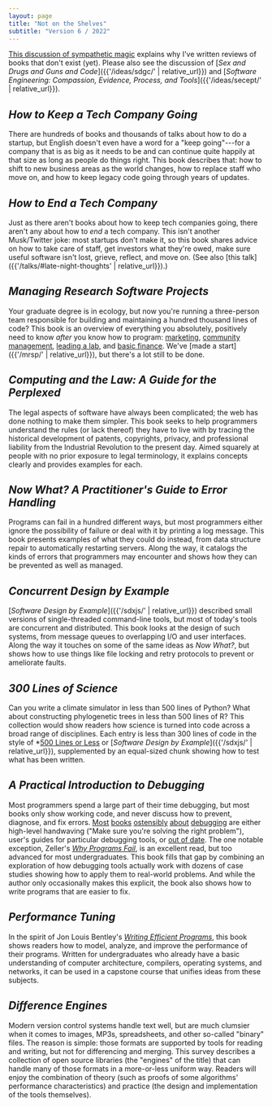 ```yaml
---
layout: page
title: "Not on the Shelves"
subtitle: "Version 6 / 2022"
---
```


[This discussion of sympathetic magic](../)
explains why I've written reviews of books that don't exist (yet).
Please also see the discussion of
[*Sex and Drugs and Guns and Code*]({{'/ideas/sdgc/' | relative_url}})
and [*Software Engineering: Compassion, Evidence, Process, and Tools*]({{'/ideas/secept/' | relative_url}}).

## *How to Keep a Tech Company Going*

There are hundreds of books and thousands of talks about how to do a startup,
but English doesn't even have a word for a "keep going"---for
a company that is as big as it needs to be
and can continue quite happily at that size as long as people do things right.
This book describes that:
how to shift to new business areas as the world changes,
how to replace staff who move on,
and how to keep legacy code going through years of updates.

## *How to End a Tech Company*

Just as there aren't books about how to keep tech companies going,
there aren't any about how to _end_ a tech company.
This isn't another Musk/Twitter joke:
most startups don't make it,
so this book shares advice on how to take care of staff,
get investors what they're owed,
make sure useful software isn't lost,
grieve, reflect, and move on.
(See also [this talk]({{'/talks/#late-night-thoughts' | relative_url}}).)

## *Managing Research Software Projects*

Your graduate degree is in ecology,
but now you're running a three-person team responsible for building and maintaining a hundred thousand lines of code?
This book is an overview of everything you absolutely, positively need to know
*after* you know how to program:
[marketing](https://www.amazon.com/Marketing-Scientists-Shine-Tough-Times/dp/1597269948/),
[community management](http://producingoss.com),
[leading a lab](https://www.amazon.com/At-Helm-Leading-Laboratory-Second/dp/0879698667/),
and [basic finance](http://ecampus.oregonstate.edu/soc/ecatalog/downloadsyllabus.htm?docid=2641&subject=PSM&cn=565).
We've [made a start]({{'/mrsp/' | relative_url}}),
but there's a lot still to be done.

## *Computing and the Law: A Guide for the Perplexed*

The legal aspects of software have always been complicated;
the web has done nothing to make them simpler.
This book seeks to help programmers understand the rules (or lack thereof)
they have to live with
by tracing the historical development of patents, copyrights, privacy, and professional liability
from the Industrial Revolution to the present day.
Aimed squarely at people with no prior exposure to legal terminology,
it explains concepts clearly and provides examples for each.

## *Now What? A Practitioner's Guide to Error Handling*

Programs can fail in a hundred different ways,
but most programmers either ignore the possibility of failure
or deal with it by printing a log message.
This book presents examples of what they could do instead,
from data structure repair to automatically restarting servers.
Along the way,
it catalogs the kinds of errors that programmers may encounter
and shows how they can be prevented as well as managed.

## *Concurrent Design by Example*

[*Software Design by Example*]({{'/sdxjs/' | relative_url}}) described
small versions of single-threaded command-line tools,
but most of today's tools are concurrent and distributed.
This book looks at the design of such systems,
from message queues to overlapping I/O and user interfaces.
Along the way it touches on some of the same ideas as *Now What?*,
but shows how to use things like file locking and retry protocols
to prevent or ameliorate faults.

## *300 Lines of Science*

Can you write a climate simulator in less than 500 lines of Python?
What about constructing phylogenetic trees in less than 500 lines of R?
This collection would show readers how science is turned into code across a broad range of disciplines.
Each entry is less than 300 lines of code in the style of *[500 Lines or Less](http://aosabook.org/en/index.html#500lines)
or [*Software Design by Example*]({{'/sdxjs/' | relative_url}}),
supplemented by an equal-sized chunk showing how to test what has been written.

## *A Practical Introduction to Debugging*

Most programmers spend a large part of their time debugging,
but most books only show working code,
and never discuss how to prevent, diagnose, and fix errors.
[Most](http://www.amazon.com/Debugging-Indispensable-Software-Hardware-Problems/dp/0814474578/)
[books](http://www.amazon.com/Debugging-Thinking-Multidisciplinary-Approach-Technologies/dp/1555583075/)
[ostensibly](http://www.amazon.com/Debug-It-Prevent-Pragmatic-Programmers/dp/193435628X/)
[about](http://www.amazon.com/The-Developers-Guide-Debugging-Edition/dp/1470185520/)
[debugging](http://www.amazon.com/The-Art-Debugging-GDB-Eclipse/dp/1593271743/)
are either high-level handwaving ("Make sure you're solving the right problem"),
user's guides for particular debugging tools,
or [out of date](http://www.amazon.com/Find-Bug-Book-Incorrect-Programs/dp/0321223918/).
The one notable exception,
Zeller's *[Why Programs Fail](http://www.amazon.com/Why-Programs-Fail-Second-Edition/dp/0123745152/)*,
is an excellent read,
but too advanced for most undergraduates.
This book fills that gap by combining an exploration of how debugging tools actually work
with dozens of case studies showing how to apply them to real-world problems.
And while the author only occasionally makes this explicit,
the book also shows how to write programs that are easier to fix.

## *Performance Tuning*

In the spirit of Jon Louis Bentley's *[Writing Efficient Programs](https://www.amazon.com/Writing-Efficient-Programs-Prentice-Hall-Software/dp/013970244X/)*,
this book shows readers how to model, analyze, and improve the performance of their programs.
Written for undergraduates who already have a basic understanding of computer architecture, compilers, operating systems, and networks,
it can be used in a capstone course that unifies ideas from these subjects.

## *Difference Engines*

Modern version control systems handle text well,
but are much clumsier when it comes to images, MP3s, spreadsheets, and other so-called "binary" files.
The reason is simple:
those formats are supported by tools for reading and writing,
but not for differencing and merging.
This survey describes a collection of open source libraries
(the "engines" of the title)
that can handle many of those formats in a more-or-less uniform way.
Readers will enjoy the combination of theory
(such as proofs of some algorithms' performance characteristics)
and practice
(the design and implementation of the tools themselves).
